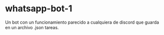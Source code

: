 # whatsapp-bot-1
Un bot con un funcionamiento parecido a cualquiera de discord que guarda en un archivo .json tareas.

